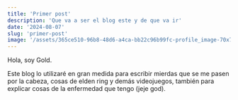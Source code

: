 ```yaml
---
title: 'Primer post'
description: 'Que va a ser el blog este y de que va ir'
date: '2024-08-07'
slug: 'primer-post'
image: '/assets/365ce510-96b8-48d6-a4ca-bb22c96b99fc-profile_image-70x70.png'
---
```

Hola, soy Gold.

Este blog lo utilizaré en gran medida para escribir mierdas que se me pasen por la cabeza, cosas de elden ring y demás videojuegos, también para explicar cosas de la enfermedad que tengo (jeje god). 

